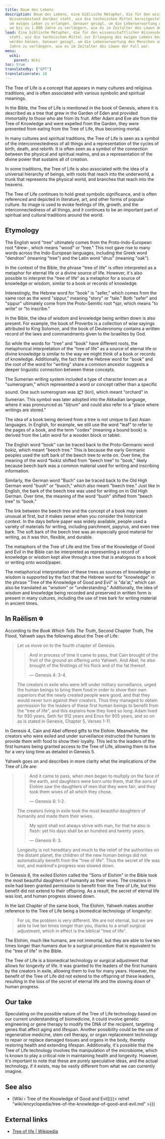 ```yaml
---
title: Baum des Lebens
description: Baum des Lebens, eine biblische Metapher, die für den wissenschaftlichen
  Wissensbestand darüber steht, wie die technischen Mittel bereitgestellt werden können,
  um ewiges Leben zu erlangen. Genauer gesagt, um die Lebenserwartung des Menschen
  um bis zu 1.000 Jahre zu verlängern, wie es im Zeitalter des Löwen der Fall war.
lead: Eine biblische Metapher, die für den wissenschaftlichen Wissensbestand darüber
  steht, wie die technischen Mittel zur Erlangung des ewigen Lebens bereitgestellt
  werden können. Genauer gesagt, um die Lebenserwartung des Menschen um bis zu 1.000
  Jahre zu verlängern, wie es im Zeitalter des Löwen der Fall war.
menu:
  wiki:
    parent: Wiki
toc: true
translatedby: ["GPT"]
translationrate: 10
---
```


The Tree of Life is a concept that appears in many cultures and religious traditions, and is often associated with various symbolic and spiritual meanings.

In the Bible, the Tree of Life is mentioned in the book of Genesis, where it is described as a tree that grew in the Garden of Eden and provided immortality to those who ate from its fruit. After Adam and Eve ate from the Tree of Knowledge and were expelled from the Garden, they were prevented from eating from the Tree of Life, thus becoming mortal.

In many cultures and spiritual traditions, the Tree of Life is seen as a symbol of the interconnectedness of all things and a representation of the cycles of birth, death, and rebirth. It is often seen as a symbol of the connection between the physical and spiritual realms, and as a representation of the divine power that sustains all of creation.

In some traditions, the Tree of Life is also associated with the idea of a universal hierarchy of beings, with roots that reach into the underworld, a trunk that represents the physical world, and branches that reach into the heavens.

The Tree of Life continues to hold great symbolic significance, and is often referenced and depicted in literature, art, and other forms of popular culture. Its image is used to evoke feelings of life, growth, and the interconnectedness of all things, and it continues to be an important part of spiritual and cultural traditions around the world.

## Etymology

The English word "tree" ultimately comes from the Proto-Indo-European root *drew-, which means "wood" or "tree." This root gave rise to many words across the Indo-European languages, including the Greek word "dendron" (meaning "tree") and the Latin word "drus" (meaning "oak").

In the context of the Bible, the phrase "tree of life" is often interpreted as a metaphor for eternal life or a divine source of life. However, it's also possible to interpret the "tree of life" as a metaphor for a source of knowledge or wisdom, similar to a book or records of knowledge.

Interestingly, the Hebrew word for "book" is "sefer," which comes from the same root as the word "sippur," meaning "story" or "tale." Both "sefer" and "sippur" ultimately come from the Proto-Semitic root *spr, which means "to write" or "to inscribe."

In the Bible, the idea of wisdom and knowledge being written down is also present. For example, the book of Proverbs is a collection of wise sayings attributed to King Solomon, and the book of Deuteronomy contains a written record of the laws and commandments given to the Israelites by God.

So while the words for "tree" and "book" have different roots, the metaphorical interpretation of the "tree of life" as a source of eternal life or divine knowledge is similar to the way we might think of a book or records of knowledge. Additionally, the fact that the Hebrew word for "book" and the root of the word for "writing" share a common ancestor suggests a deeper linguistic connection between these concepts.

The Sumerian writing system included a type of character known as a "sumerogram," which represented a word or concept rather than a specific sound. One such sumerogram was 𒊬 (kiri), which meant "orchard" in Sumerian. This symbol was later adopted into the Akkadian language, where it was pronounced as "šiṭrum" and could also refer to a "place where writings are stored."

The idea of a book being derived from a tree is not unique to East Asian languages. In English, for example, we still use the word "leaf" to refer to the pages of a book, and the term "codex" (meaning a bound book) is derived from the Latin word for a wooden block or tablet.

The English word "book" can be traced back to the Proto-Germanic word bokiz, which meant "beech tree." This is because the early Germanic peoples used the soft bark of the beech tree to write on. Over time, the meaning of the word *bokiz shifted from "beech tree" to "book," likely because beech bark was a common material used for writing and inscribing information.

Similarly, the German word "Buch" can be traced back to the Old High German word "buoh" or "buoch," which also meant "beech tree." Just like in English, the bark of the beech tree was used for writing on in Old High German. Over time, the meaning of the word "buoh" shifted from "beech tree" to "book."

The link between the beech tree and the concept of a book may seem unusual at first, but it makes sense when you consider the historical context. In the days before paper was widely available, people used a variety of materials for writing, including parchment, papyrus, and even tree bark. The soft bark of the beech tree was an especially good material for writing, as it was thin, flexible, and durable.

The metaphors of the Tree of Life and the Tree of the Knowledge of Good and Evil in the Bible can be interpreted as representing a record of knowledge or wisdom kept alive through a tree that is analogous to a book or writing onto wood/paper.

The metaphorical interpretation of these trees as sources of knowledge or wisdom is supported by the fact that the Hebrew word for "knowledge" in the phrase "Tree of the Knowledge of Good and Evil" is "da'at," which can also be translated as "wisdom" or "understanding." Additionally, the idea of wisdom and knowledge being recorded and preserved in written form is present in many cultures, including the use of tree bark for writing material in ancient times.

## In Raëlism 🔯

According to the _Book Which Tells The Truth_, Second Chapter Truth, The Flood, Yahweh says the following about the Tree of Life:

> Let us move on to the fourth chapter of Genesis.
>
>> And in process of time it came to pass, that Cain brought of the fruit of the ground an offering unto Yahweh. And Abel, he also brought of the firstlings of his flock and of the fat thereof.
>>
>> — Genesis 4: 3-4.
>
> The creators in exile who were left under military surveillance, urged the human beings to bring them food in order to show their own superiors that the newly created people were good, and that they would never turn against their creators. Thus they managed to obtain permission for the leaders of these first human beings to benefit from the "tree of life", and this explains how they lived so long: Adam lived for 930 years, Seth for 912 years and Enos for 905 years, and so on as is stated in Genesis, Chapter 5, Verses 1-11.

In Genesis 4, Cain and Abel offered gifts to the Elohim. Meanwhile, the creators who were exiled and under surveillance instructed the humans to provide them with food to show their loyalty. This led to the leaders of the first humans being granted access to the Tree of Life, allowing them to live for a very long time as detailed in Genesis 5.

Yahweh goes on and describes in more clarity what the implications of the Tree of Life are:

>> And it came to pass, when men began to multiply on the face of the earth, and daughters were born unto them, that the sons of Elohim saw the daughters of men that they were fair; and they took them wives of all which they chose.
>>
>> — Genesis 6: 1-2.
>
> The creators living in exile took the most beautiful daughters of humanity and made them their wives.
>
>> My spirit shall not always strive with man, for that he also is flesh: yet his days shall be an hundred and twenty years.
>>
>> — Genesis 6: 3.
>
> Longevity is not hereditary and much to the relief of the authorities on the distant planet, the children of the new human beings did not automatically benefit from the "tree of life". Thus the secret of life was lost, and mankind's progress was slowed down.

In Genesis 6, the exiled Elohim called the "Sons of Elohim" in the Bible took the most beautiful daughters of humanity as their wives. The creators in exile had been granted permission to benefit from the Tree of Life, but this benefit did not extend to their offspring. As a result, the secret of eternal life was lost, and human progress slowed down.

In the last Chapter of the same book, The Elohim, Yahweh makes another reference to the Tree of Life being a biomedical technology of longevity:

> For us, the problem is very different. We are not eternal, but we are able to live ten times longer than you, thanks to a small surgical adjustment, which in effect is the biblical "tree of life".

The Elohim, much like humans, are not immortal, but they are able to live ten times longer than humans due to a surgical procedure that is equivalent to the "tree of life" in the Bible.

The Tree of Life is a biomedical technology or surgical adjustment that allows for longevity of life. It was granted to the leaders of the first humans by the creators in exile, allowing them to live for many years. However, the benefit of the Tree of Life did not extend to the offspring of these leaders, resulting in the loss of the secret of eternal life and the slowing down of human progress.

## Our take

Speculating on the possible nature of the Tree of Life technology based on our current understanding of biomedicine, it could involve genetic engineering or gene therapy to modify the DNA of the recipient, targeting genes that affect aging and lifespan. Another possibility could be the use of regenerative medicine, stem cell therapy, or organ replacement technology to repair or replace damaged tissues and organs in the body, thereby restoring health and extending lifespan. Additionally, it's possible that the Tree of Life technology involves the manipulation of the microbiome, which is known to play a critical role in maintaining health and longevity. However, it's important to note that these are purely speculative ideas, and the actual technology, if it exists, may be vastly different from what we can currently imagine.

## See also

- [Wiki › Tree of the Knowledge of Good and Evil]({{< relref "wiki/encyclopedia/tree-of-the-knowledge-of-good-and-evil.md" >}})

## External links

- [Tree of life | Wikipedia](https://en.wikipedia.org/wiki/Tree_of_life)
